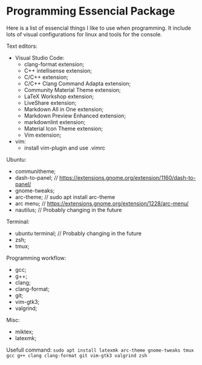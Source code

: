 # Programming Essencial Package

Here is a list of essencial things I like to use when programming. It include lots of visual
configurations for linux and tools for the console.

Text editors:
- Visual Studio Code:
  * clang-format extension;
  * C++ intellisense extension;
  * C/C++ extension;
  * C/C++ Clang Command Adapta extension;
  * Community Material Theme extension;
  * LaTeX Workshop extension;
  * LiveShare extension;
  * Markdown All in One extension;
  * Markdown Preview Enhanced extension;
  * markdownlint extension;
  * Material Icon Theme extension;
  * Vim extension;
- vim:
  * install vim-plugin and use .vimrc

Ubuntu:
- communitheme;
- dash-to-panel; // https://extensions.gnome.org/extension/1160/dash-to-panel/
- gnome-tweaks; 
- arc-theme; // sudo apt install arc-theme
- arc menu; // https://extensions.gnome.org/extension/1228/arc-menu/
- nautilus;  // Probably changing in the future

Terminal:
- ubuntu terminal; // Probably changing in the future
- zsh;
- tmux;

Programming workflow:
- gcc;
- g++;
- clang;
- clang-format;
- git;
- vim-gtk3;
- valgrind;

Misc:
- miktex;
- latexmk;


Usefull command:
`sudo apt install latexmk arc-theme gnome-tweaks tmux gcc g++ clang clang-format git vim-gtk3 valgrind zsh`

